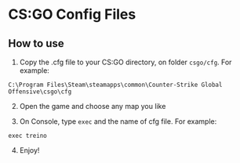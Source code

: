 # CS:GO Config Files

## How to use

1. Copy the .cfg file to your CS:GO directory, on folder `csgo/cfg`. For example:
```
C:\Program Files\Steam\steamapps\common\Counter-Strike Global Offensive\csgo\cfg
```

2. Open the game and choose any map you like

3. On Console, type `exec` and the name of cfg file. For example:
```
exec treino
```

4. Enjoy!
